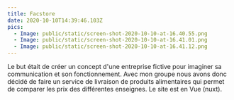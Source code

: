 ```yaml
---
title: Facstore
date: 2020-10-10T14:39:46.103Z
pics:
  - Image: public/static/screen-shot-2020-10-10-at-16.40.55.png
  - Image: public/static/screen-shot-2020-10-10-at-16.41.01.png
  - Image: public/static/screen-shot-2020-10-10-at-16.41.12.png
---
```

Le but était de créer un concept d'une entreprise fictive pour imaginer sa communication et son fonctionnement. Avec mon groupe nous avons donc décidé de faire un service de livraison de produits alimentaires qui permet de comparer les prix des différentes enseignes. Le site est en Vue (nuxt).
